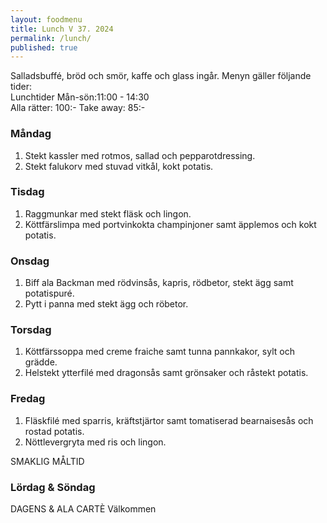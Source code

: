 ```yaml
---
layout: foodmenu
title: Lunch V 37. 2024
permalink: /lunch/
published: true
---
```

Salladsbuffé, bröd och smör, kaffe och glass ingår.
Menyn gäller följande tider:  
Lunchtider  Mån-sön:11:00 - 14:30  
Alla rätter: 100:- Take away: 85:-
                                
### Måndag

1. Stekt kassler med rotmos, sallad och pepparotdressing.
2. Stekt falukorv med stuvad vitkål, kokt potatis.

### Tisdag

1. Raggmunkar med stekt fläsk och lingon.
2. Köttfärslimpa med portvinkokta champinjoner samt äpplemos och kokt potatis. 

### Onsdag

1. Biff ala Backman med rödvinsås, kapris, rödbetor, stekt ägg samt potatispuré.
2. Pytt i panna med stekt ägg och röbetor.

### Torsdag

1. Köttfärssoppa med creme fraiche samt tunna pannkakor, sylt och grädde. 
2. Helstekt ytterfilé med dragonsås samt grönsaker och råstekt potatis.

### Fredag  

1. Fläskfilé med sparris, kräftstjärtor samt tomatiserad bearnaisesås och rostad potatis.
2. Nöttlevergryta med ris och lingon.

SMAKLIG MÅLTID  
### Lördag & Söndag 
DAGENS & ALA CARTÈ
Välkommen
    
       
    

   
    
   
     
